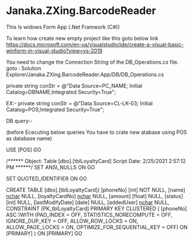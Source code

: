 # Janaka.ZXing.BarcodeReader

This Is widows Form App (.Net Framwork (C#))

To learn how create new empty project like this goto below link
https://docs.microsoft.com/en-us/visualstudio/ide/create-a-visual-basic-winform-in-visual-studio?view=vs-2019


You need to change the Connection String of the DB_Operations.cs file.
goto : Solution Explorer/Janaka.ZXing.BarcodeReader.App/DB/DB_Operations.cs

private string conStr = @"Data Source=PC_NAME; Initial Catalog=DBNAME;Integrated Security=True";

EX:-   private string conStr = @"Data Source=CL-LK-03; Initial Catalog=POS;Integrated Security=True";


DB query:-

(before Ececuting below queries You have to crate new atabase using POS as database name)

USE [POS]
GO


/****** Object:  Table [dbo].[tblLoyaltyCard]    Script Date: 2/25/2021 2:57:12 PM ******/
SET ANSI_NULLS ON
GO


SET QUOTED_IDENTIFIER ON
GO


CREATE TABLE [dbo].[tblLoyaltyCard](
	[phoneNo] [int] NOT NULL,
	[name] [nchar](50) NULL,
	[loyaltyCardNo] [nchar](50) NULL,
	[amount] [float] NULL,
	[status] [int] NULL,
	[lastModifyDate] [date] NULL,
	[addedUser] [nchar](50) NULL,
 CONSTRAINT [PK_tblLoyaltyCard] PRIMARY KEY CLUSTERED 
(
	[phoneNo] ASC
)WITH (PAD_INDEX = OFF, STATISTICS_NORECOMPUTE = OFF, IGNORE_DUP_KEY = OFF, ALLOW_ROW_LOCKS = ON, ALLOW_PAGE_LOCKS = ON, OPTIMIZE_FOR_SEQUENTIAL_KEY = OFF) ON [PRIMARY]
) ON [PRIMARY]
GO


